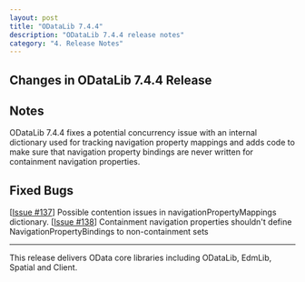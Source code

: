 ```yaml
---
layout: post
title: "ODataLib 7.4.4"
description: "ODataLib 7.4.4 release notes"
category: "4. Release Notes"
---
```


## Changes in ODataLib 7.4.4 Release ##

## Notes ##

ODataLib 7.4.4 fixes a potential concurrency issue with an internal dictionary used for tracking navigation property mappings and adds code to make sure that navigation property bindings are never written for containment navigation properties.

## Fixed Bugs ##

[[Issue #137](https://github.com/OData/odata.net/issues/1137)] Possible contention issues in navigationPropertyMappings dictionary.
[[Issue #138](https://github.com/OData/odata.net/issues/1138)] Containment navigation properties shouldn't define NavigationPropertyBindings to non-containment sets

---

This release delivers OData core libraries including ODataLib, EdmLib, Spatial and Client.